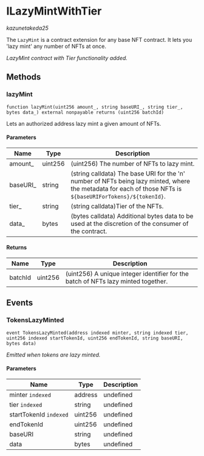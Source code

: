 # ILazyMintWithTier

*kazunetakeda25*



The `LazyMint` is a contract extension for any base NFT contract. It lets you &#39;lazy mint&#39; any number of NFTs at once.

*LazyMint contract with Tier functionality added.*

## Methods

### lazyMint

```solidity
function lazyMint(uint256 amount_, string baseURI_, string tier_, bytes data_) external nonpayable returns (uint256 batchId)
```

Lets an authorized address lazy mint a given amount of NFTs.



#### Parameters

| Name | Type | Description |
|---|---|---|
| amount_ | uint256 | (uint256) The number of NFTs to lazy mint. |
| baseURI_ | string | (string calldata) The base URI for the &#39;n&#39; number of NFTs being lazy minted, where the metadata for each of those NFTs is `${baseURIForTokens}/${tokenId}`. |
| tier_ | string | (string calldata)Tier of the NFTs. |
| data_ | bytes | (bytes calldata) Additional bytes data to be used at the discretion of the consumer of the contract. |

#### Returns

| Name | Type | Description |
|---|---|---|
| batchId | uint256 | (uint256) A unique integer identifier for the batch of NFTs lazy minted together. |



## Events

### TokensLazyMinted

```solidity
event TokensLazyMinted(address indexed minter, string indexed tier, uint256 indexed startTokenId, uint256 endTokenId, string baseURI, bytes data)
```



*Emitted when tokens are lazy minted.*

#### Parameters

| Name | Type | Description |
|---|---|---|
| minter `indexed` | address | undefined |
| tier `indexed` | string | undefined |
| startTokenId `indexed` | uint256 | undefined |
| endTokenId  | uint256 | undefined |
| baseURI  | string | undefined |
| data  | bytes | undefined |



